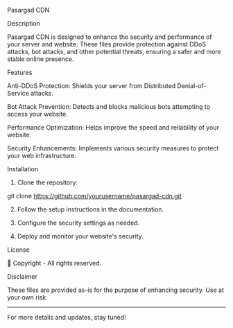 Pasargad CDN

Description

Pasargad CDN is designed to enhance the security and performance of your server and website. These files provide protection against DDoS attacks, bot attacks, and other potential threats, ensuring a safer and more stable online presence.

Features

Anti-DDoS Protection: Shields your server from Distributed Denial-of-Service attacks.

Bot Attack Prevention: Detects and blocks malicious bots attempting to access your website.

Performance Optimization: Helps improve the speed and reliability of your website.

Security Enhancements: Implements various security measures to protect your web infrastructure.


Installation

1. Clone the repository:

git clone https://github.com/yourusername/pasargad-cdn.git


2. Follow the setup instructions in the documentation.


3. Configure the security settings as needed.


4. Deploy and monitor your website's security.



License

🚫 Copyright - All rights reserved.

Disclaimer

These files are provided as-is for the purpose of enhancing security. Use at your own risk.


---

For more details and updates, stay tuned!

